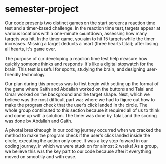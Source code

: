 # semester-project

Our code presents two distinct games on the start screen: a reaction time test and a timer-based challenge. In the reaction time test, targets appear at various locations with a one-minute countdown, assessing how many targets you hit. In the timer game, you aim to hit 15 targets while the timer increases. Missing a target deducts a heart (three hearts total); after losing all hearts, it's game over. 

The purpose of our developing a reaction time test help measure how quickly someone thinks and responds. It's like a digital stopwatch for the brain. This test is useful for sports, studying the brain, and designing user-friendly technology.

Our plan during this process was to first begin with setting up the format of the game where Gaith and Abdallah worked on the buttons and Talal and Omar worked on the background and the target shape. Next, which we believe was the most difficult part was where we had to figure out how to make the program check that the user's click landed in the circle. The whole group contributed to this section because it required all of us to think and come up with a solution. The timer was done by Talal, and the scoring was done by Abdallah and Gaith.

A pivotal breakthrough in our coding journey occurred when we cracked the method to make the program check if the user's click landed inside the circle, executing the action only once. It was a key step forward in our coding journey, in which we were stuck on for almost 2 weeks! As a group, we believe this was the key part to our code because after it everything moved on smoothly and with ease.
